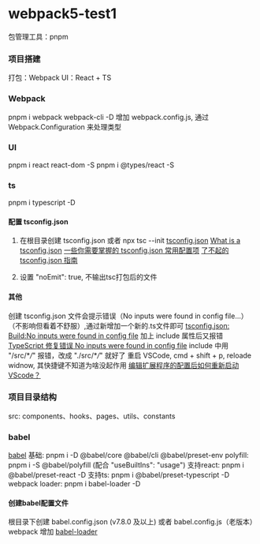 # webpack5-test1
包管理工具：pnpm

### 项目搭建
打包：Webpack
UI：React + TS

### Webpack
pnpm i webpack webpack-cli -D
增加 webpack.config.js, 通过 Webpack.Configuration 来处理类型

### UI
pnpm i react react-dom -S
pnpm i @types/react -S

### ts
pnpm i typescript -D
#### 配置 tsconfig.json
1. 在根目录创建 tsconfig.json 或者 npx tsc --init
[tsconfig.json](https://www.tslang.cn/docs/handbook/tsconfig-json.html)
[What is a tsconfig.json](https://www.typescriptlang.org/docs/handbook/tsconfig-json.html)
[一些你需要掌握的 tsconfig.json 常用配置项](https://zhuanlan.zhihu.com/p/570939192)
[了不起的 tsconfig.json 指南](https://zhuanlan.zhihu.com/p/285270177)

2. 设置 "noEmit": true, 不输出tsc打包后的文件
#### 其他
创建 tsconfig.json 文件会提示错误（No inputs were found in config file...）（不影响但看着不舒服）,通过新增加一个新的.ts文件即可 [tsconfig.json: Build:No inputs were found in config file](https://stackoverflow.com/questions/41211566/tsconfig-json-buildno-inputs-were-found-in-config-file)
加上 include 属性后又报错
[TypeScript 修复错误 No inputs were found in config file](https://www.zadmei.com/txfcwniw.html)
include 中用 "/src/\**/*" 报错，改成 "./src/\**/*" 就好了
重启 VSCode, cmd + shift + p, reloade widnow, 其快捷键不知道为啥没起作用
[编辑扩展程序的配置后如何重新启动VScode？](https://qastack.cn/programming/42002852/how-to-restart-vscode-after-editing-extensions-config)

### 项目目录结构
src: components、hooks、pages、utils、constants

### babel
[babel](https://babeljs.io/docs/)
基础: pnpm i -D @babel/core @babel/cli @babel/preset-env
polyfill: pnpm i -S @babel/polyfill (配合 "useBuiltIns": "usage")
支持react: pnpm i @babel/preset-react -D
支持ts: pnpm i @babel/preset-typescript -D
webpack loader: pnpm i babel-loader -D

#### 创建babel配置文件
根目录下创建 babel.config.json (v7.8.0 及以上) 或者 babel.config.js（老版本）
webpack 增加 [babel-loader](https://webpack.docschina.org/loaders/babel-loader/)
